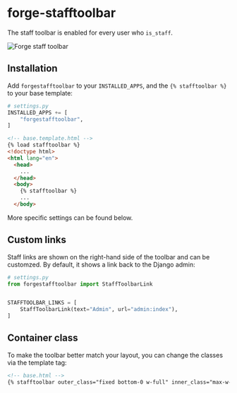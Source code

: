 # forge-stafftoolbar

The staff toolbar is enabled for every user who `is_staff`.

![Forge staff toolbar]([[/docs/img/stafftoolbar.png](https://user-images.githubusercontent.com/649496/213781915-a2094f54-99b8-4a05-a36e-dee107405229.png)](https://user-images.githubusercontent.com/649496/213781915-a2094f54-99b8-4a05-a36e-dee107405229.png))

## Installation

Add `forgestafftoolbar` to your `INSTALLED_APPS`,
and the `{% stafftoolbar %}` to your base template:

```python
# settings.py
INSTALLED_APPS += [
    "forgestafftoolbar",
]
```

```html
<!-- base.template.html -->
{% load stafftoolbar %}
<!doctype html>
<html lang="en">
  <head>
    ...
  </head>
  <body>
    {% stafftoolbar %}
    ...
  </body>
```

More specific settings can be found below.


## Custom links

Staff links are shown on the right-hand side of the toolbar and can be customzed.
By default, it shows a link back to the Django admin:

```python
# settings.py
from forgestafftoolbar import StaffToolbarLink


STAFFTOOLBAR_LINKS = [
    StaffToolbarLink(text="Admin", url="admin:index"),
]
```

## Container class

To make the toolbar better match your layout,
you can change the classes via the template tag:

```html
<!-- base.html -->
{% stafftoolbar outer_class="fixed bottom-0 w-full" inner_class="max-w-4xl mx-auto" %}
```
